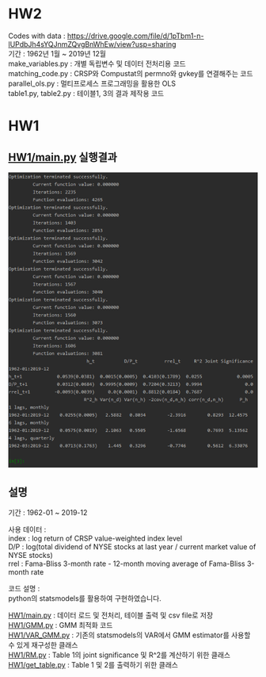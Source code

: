 HW2
================
Codes with data : https://drive.google.com/file/d/1pTbm1-n-lUPdbJh4sYQJnmZQvgBnWhEw/view?usp=sharing  
기간 : 1962년 1월 ~ 2019년 12월  
make_variables.py : 개별 독립변수 및 데이터 전처리용 코드  
matching_code.py : CRSP와 Compustat의 permno와 gvkey를 연결해주는 코드  
parallel_ols.py : 멀티프로세스 프로그래밍을 활용한 OLS  
table1.py, table2.py : 테이블1, 3의 결과 제작용 코드  
  
  
HW1
================
[HW1/main.py](https://github.com/quant-son/EAP-2020/blob/master/HW1/main.py) 실행결과
---------------------------------------------------------------------------------------
![table](./HW1/example.PNG)  
  

설명
---------------
기간 : 1962-01 ~ 2019-12  
  
사용 데이터 :  
index : log return of CRSP value-weighted index level  
D/P : log(total dividend of NYSE stocks at last year / current market value of NYSE stocks)  
rrel : Fama-Bliss 3-month rate - 12-month moving average of Fama-Bliss 3-month rate  
  
코드 설명 :  
python의 statsmodels를 활용하여 구현하였습니다.  
  
[HW1/main.py](https://github.com/quant-son/EAP-2020/blob/master/HW1/main.py) : 데이터 로드 및 전처리, 테이블 출력 및 csv file로 저장  
[HW1/GMM.py](https://github.com/quant-son/EAP-2020/blob/master/HW1/GMM.py) : GMM 최적화 코드  
[HW1/VAR_GMM.py](https://github.com/quant-son/EAP-2020/blob/master/HW1/VAR_GMM.py) : 기존의 statsmodels의 VAR에서 GMM estimator를 사용할 수 있게 재구성한 클래스  
[HW1/RM.py](https://github.com/quant-son/EAP-2020/blob/master/HW1/RM.py) : Table 1의 joint significance 및 R^2를 계산하기 위한 클래스  
[HW1/get_table.py](https://github.com/quant-son/EAP-2020/blob/master/HW1/get_table.py) : Table 1 및 2를 출력하기 위한 클래스  
  

